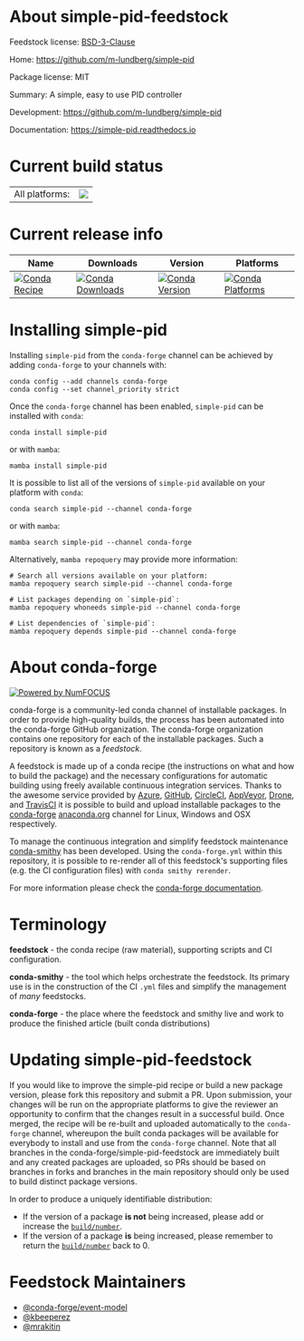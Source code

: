 About simple-pid-feedstock
==========================

Feedstock license: [BSD-3-Clause](https://github.com/conda-forge/simple-pid-feedstock/blob/main/LICENSE.txt)

Home: https://github.com/m-lundberg/simple-pid

Package license: MIT

Summary: A simple, easy to use PID controller

Development: https://github.com/m-lundberg/simple-pid

Documentation: https://simple-pid.readthedocs.io

Current build status
====================


<table><tr><td>All platforms:</td>
    <td>
      <a href="https://dev.azure.com/conda-forge/feedstock-builds/_build/latest?definitionId=13503&branchName=main">
        <img src="https://dev.azure.com/conda-forge/feedstock-builds/_apis/build/status/simple-pid-feedstock?branchName=main">
      </a>
    </td>
  </tr>
</table>

Current release info
====================

| Name | Downloads | Version | Platforms |
| --- | --- | --- | --- |
| [![Conda Recipe](https://img.shields.io/badge/recipe-simple--pid-green.svg)](https://anaconda.org/conda-forge/simple-pid) | [![Conda Downloads](https://img.shields.io/conda/dn/conda-forge/simple-pid.svg)](https://anaconda.org/conda-forge/simple-pid) | [![Conda Version](https://img.shields.io/conda/vn/conda-forge/simple-pid.svg)](https://anaconda.org/conda-forge/simple-pid) | [![Conda Platforms](https://img.shields.io/conda/pn/conda-forge/simple-pid.svg)](https://anaconda.org/conda-forge/simple-pid) |

Installing simple-pid
=====================

Installing `simple-pid` from the `conda-forge` channel can be achieved by adding `conda-forge` to your channels with:

```
conda config --add channels conda-forge
conda config --set channel_priority strict
```

Once the `conda-forge` channel has been enabled, `simple-pid` can be installed with `conda`:

```
conda install simple-pid
```

or with `mamba`:

```
mamba install simple-pid
```

It is possible to list all of the versions of `simple-pid` available on your platform with `conda`:

```
conda search simple-pid --channel conda-forge
```

or with `mamba`:

```
mamba search simple-pid --channel conda-forge
```

Alternatively, `mamba repoquery` may provide more information:

```
# Search all versions available on your platform:
mamba repoquery search simple-pid --channel conda-forge

# List packages depending on `simple-pid`:
mamba repoquery whoneeds simple-pid --channel conda-forge

# List dependencies of `simple-pid`:
mamba repoquery depends simple-pid --channel conda-forge
```


About conda-forge
=================

[![Powered by
NumFOCUS](https://img.shields.io/badge/powered%20by-NumFOCUS-orange.svg?style=flat&colorA=E1523D&colorB=007D8A)](https://numfocus.org)

conda-forge is a community-led conda channel of installable packages.
In order to provide high-quality builds, the process has been automated into the
conda-forge GitHub organization. The conda-forge organization contains one repository
for each of the installable packages. Such a repository is known as a *feedstock*.

A feedstock is made up of a conda recipe (the instructions on what and how to build
the package) and the necessary configurations for automatic building using freely
available continuous integration services. Thanks to the awesome service provided by
[Azure](https://azure.microsoft.com/en-us/services/devops/), [GitHub](https://github.com/),
[CircleCI](https://circleci.com/), [AppVeyor](https://www.appveyor.com/),
[Drone](https://cloud.drone.io/welcome), and [TravisCI](https://travis-ci.com/)
it is possible to build and upload installable packages to the
[conda-forge](https://anaconda.org/conda-forge) [anaconda.org](https://anaconda.org/)
channel for Linux, Windows and OSX respectively.

To manage the continuous integration and simplify feedstock maintenance
[conda-smithy](https://github.com/conda-forge/conda-smithy) has been developed.
Using the ``conda-forge.yml`` within this repository, it is possible to re-render all of
this feedstock's supporting files (e.g. the CI configuration files) with ``conda smithy rerender``.

For more information please check the [conda-forge documentation](https://conda-forge.org/docs/).

Terminology
===========

**feedstock** - the conda recipe (raw material), supporting scripts and CI configuration.

**conda-smithy** - the tool which helps orchestrate the feedstock.
                   Its primary use is in the construction of the CI ``.yml`` files
                   and simplify the management of *many* feedstocks.

**conda-forge** - the place where the feedstock and smithy live and work to
                  produce the finished article (built conda distributions)


Updating simple-pid-feedstock
=============================

If you would like to improve the simple-pid recipe or build a new
package version, please fork this repository and submit a PR. Upon submission,
your changes will be run on the appropriate platforms to give the reviewer an
opportunity to confirm that the changes result in a successful build. Once
merged, the recipe will be re-built and uploaded automatically to the
`conda-forge` channel, whereupon the built conda packages will be available for
everybody to install and use from the `conda-forge` channel.
Note that all branches in the conda-forge/simple-pid-feedstock are
immediately built and any created packages are uploaded, so PRs should be based
on branches in forks and branches in the main repository should only be used to
build distinct package versions.

In order to produce a uniquely identifiable distribution:
 * If the version of a package **is not** being increased, please add or increase
   the [``build/number``](https://docs.conda.io/projects/conda-build/en/latest/resources/define-metadata.html#build-number-and-string).
 * If the version of a package **is** being increased, please remember to return
   the [``build/number``](https://docs.conda.io/projects/conda-build/en/latest/resources/define-metadata.html#build-number-and-string)
   back to 0.

Feedstock Maintainers
=====================

* [@conda-forge/event-model](https://github.com/orgs/conda-forge/teams/event-model/)
* [@kbeeperez](https://github.com/kbeeperez/)
* [@mrakitin](https://github.com/mrakitin/)

